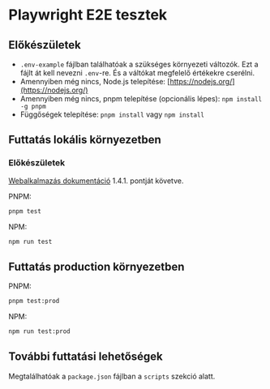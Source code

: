 # Playwright E2E tesztek

## Előkészületek

- `.env-example` fájlban találhatóak a szükséges környezeti változók. Ezt a fájlt át kell nevezni `.env`-re. És a váltókat megfelelő értékekre cserélni.
- Amennyiben még nincs, Node.js telepítése: [https://nodejs.org/](https://nodejs.org/)
- Amennyiben még nincs, pnpm telepítése (opcionális lépes): `npm install -g pnpm`
- Függőségek telepítése: `pnpm install` vagy `npm install`

## Futtatás lokális környezetben

### Előkészületek

[Webalkalmazás dokumentáció](../web/README.md) 1.4.1. pontját követve.

PNPM:

```bash
pnpm test
```

NPM:

```bash
npm run test
```

## Futtatás production környezetben

PNPM:

```bash
pnpm test:prod
```

NPM:

```bash
npm run test:prod
```

## További futtatási lehetőségek

Megtalálhatóak a `package.json` fájlban a `scripts` szekció alatt.
